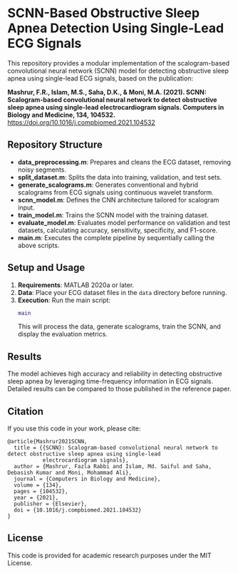 
# SCNN-Based Obstructive Sleep Apnea Detection Using Single-Lead ECG Signals

This repository provides a modular implementation of the scalogram-based convolutional neural network (SCNN) model for 
detecting obstructive sleep apnea using single-lead ECG signals, based on the publication:

**Mashrur, F.R., Islam, M.S., Saha, D.K., & Moni, M.A. (2021). SCNN: Scalogram-based convolutional neural network to 
detect obstructive sleep apnea using single-lead electrocardiogram signals. Computers in Biology and Medicine, 134, 
104532.** https://doi.org/10.1016/j.compbiomed.2021.104532

## Repository Structure

- **data_preprocessing.m**: Prepares and cleans the ECG dataset, removing noisy segments.
- **split_dataset.m**: Splits the data into training, validation, and test sets.
- **generate_scalograms.m**: Generates conventional and hybrid scalograms from ECG signals using continuous wavelet transform.
- **scnn_model.m**: Defines the CNN architecture tailored for scalogram input.
- **train_model.m**: Trains the SCNN model with the training dataset.
- **evaluate_model.m**: Evaluates model performance on validation and test datasets, calculating accuracy, sensitivity, specificity, and F1-score.
- **main.m**: Executes the complete pipeline by sequentially calling the above scripts.

## Setup and Usage

1. **Requirements**: MATLAB 2020a or later.
2. **Data**: Place your ECG dataset files in the `data` directory before running.
3. **Execution**: Run the main script:
   ```matlab
   main
   ```
   This will process the data, generate scalograms, train the SCNN, and display the evaluation metrics.

## Results

The model achieves high accuracy and reliability in detecting obstructive sleep apnea by leveraging time-frequency 
information in ECG signals. Detailed results can be compared to those published in the reference paper.

## Citation

If you use this code in your work, please cite:
```plaintext
@article{Mashrur2021SCNN,
  title = {{SCNN}: Scalogram-based convolutional neural network to detect obstructive sleep apnea using single-lead 
           electrocardiogram signals},
  author = {Mashrur, Fazla Rabbi and Islam, Md. Saiful and Saha, Debasish Kumar and Moni, Mohammad Ali},
  journal = {Computers in Biology and Medicine},
  volume = {134},
  pages = {104532},
  year = {2021},
  publisher = {Elsevier},
  doi = {10.1016/j.compbiomed.2021.104532}
}
```

## License

This code is provided for academic research purposes under the MIT License.
